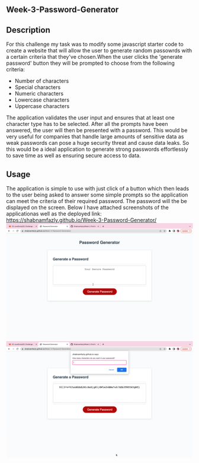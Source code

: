 ## Week-3-Password-Generator

## Description
For this challenge my task was to modify some javascript starter code to create a website that will allow the user to generate random passowrds with a certain criteria that they've chosen.When the user clicks the 'generate password' button they will be prompted to choose from the following criteria:
* Number of characters
* Special characters 
* Numeric characters
* Lowercase characters
* Uppercase characters

The application validates the user input and ensures that at least one character type has to be selected. After all the prompts have been answered, the user will then be presented with a password.
This would be very useful for companies that handle large amounts of sensitive data as weak passwords can pose a huge security threat and cause data leaks. So this would be a ideal application to generate strong passwords effortlessly  to save time as well as ensuring secure access to data.

## Usage 
The application is simple to use with just click of a button which then leads to the user being asked to answer some simple prompts so the application can meet the criteria of their required password. The password will the be displayed on the screen. Below I have attached screenshots of the applicationas well as the deployed link:
https://shabnamfazly.github.io/Week-3-Password-Generator/
<img src=".\Assets\images\screenshot1.png"/>
<img src=".\Assets\images\screenshot2.png"/>


